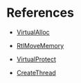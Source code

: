 # References

- [VirtualAlloc](https://docs.microsoft.com/en-us/windows/win32/api/memoryapi/nf-memoryapi-virtualalloc)

- [RtlMoveMemory](https://docs.microsoft.com/en-us/windows/win32/devnotes/rtlmovememory)

- [VirtualProtect](https://docs.microsoft.com/en-us/windows/win32/api/memoryapi/nf-memoryapi-virtualprotect)

- [CreateThread](https://docs.microsoft.com/en-us/windows/win32/api/processthreadsapi/nf-processthreadsapi-createthread)